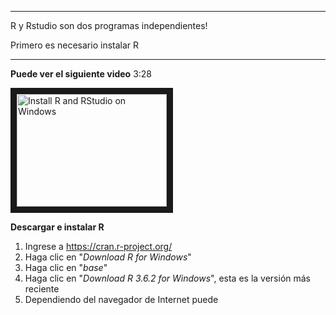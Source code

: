 ***
R y Rstudio son dos programas independientes!

Primero es necesario instalar R
***


**Puede ver el siguiente video** 3:28

<a href="http://www.youtube.com/watch?feature=player_embedded&v=GAGUDL-4aVw" target="_blank"><img src="http://img.youtube.com/vi/GAGUDL-4aVw/0.jpg" alt="Install R and RStudio on Windows" width="240" height="180" border="10" /></a>


**Descargar e instalar R**
 
 1. Ingrese a https://cran.r-project.org/
 2. Haga clic en "*Download R for Windows*"
 3. Haga clic en "*base*"
 4. Haga clic en "*Download R 3.6.2 for Windows*", esta es la versión más reciente
 5. Dependiendo del navegador de Internet puede 
